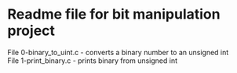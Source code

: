 # Readme file for bit manipulation project

File 0-binary_to_uint.c - converts a binary number to an unsigned int  
File 1-print_binary.c - prints binary from unsigned int
